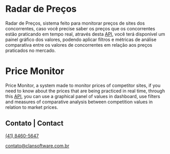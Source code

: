 # Radar de Preços
Radar de Preços, sistema feito para monitorar preços de sites dos concorrentes, caso você precise saber os preços que os concorrentes estão praticando em tempo real, através desta <a href="https://clansoftware.com.br" target="_BLANK"> API</a>, você terá disponível um painel gráfico dos valores, podendo aplicar filtros e métricas de análise comparativa entre os valores de concorrentes em relação aos preços praticados no mercado.

# Price Monitor
Price Monitor, a system made to monitor prices of competitor sites, if you need to know about the prices that are being practiced in real time, through this <a href="https://clansoftware.com.br" target="_BLANK"> API</a>, you can use a graphical panel of values in dashboard, use filters and measures of comparative analysis between competition values in relation to market prices.

<h2>Contato | Contact</h2>
<a href="https://api.whatsapp.com/send?phone=554184605647" target="_BLANK">(41) 8460-5647</a> 

</a><a href="mailto:contato@clansoftware.com.br">contato@clansoftware.com.br</a>
